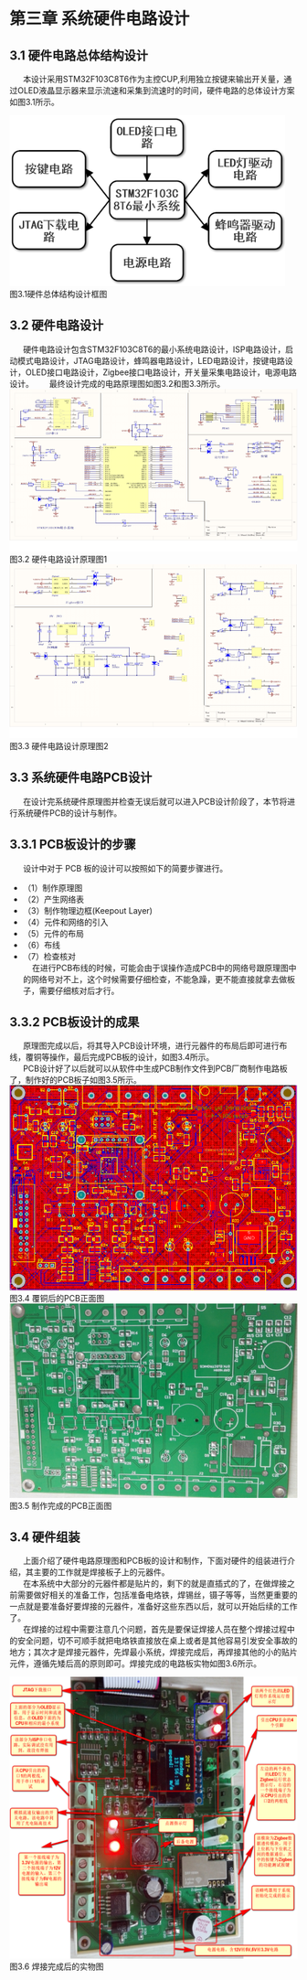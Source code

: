 # **第三章 系统硬件电路设计**

## 3.1 硬件电路总体结构设计

      本设计采用STM32F103C8T6作为主控CUP,利用独立按键来输出开关量，通过OLED液晶显示器来显示流速和采集到流速时的时间，硬件电路的总体设计方案如图3.1所示。 

![](/assets/硬件总体结构设计框图.png)  
图3.1硬件总体结构设计框图

## 3.2 硬件电路设计

      硬件电路设计包含STM32F103C8T6的最小系统电路设计，ISP电路设计，启动模式电路设计，JTAG电路设计，蜂鸣器电路设计，LED电路设计，按键电路设计，OLED接口电路设计，Zigbee接口电路设计，开关量采集电路设计，电源电路设计。 
      最终设计完成的电路原理图如图3.2和图3.3所示。 
![](/assets/硬件电路设计原理图1.png)  
图3.2 硬件电路设计原理图1  
![](/assets/硬件电路设计原理图2.png) 
图3.3 硬件电路设计原理图2

## 3.3 系统硬件电路PCB设计

      在设计完系统硬件原理图并检查无误后就可以进入PCB设计阶段了，本节将进行系统硬件PCB的设计与制作。

## 3.3.1 PCB板设计的步骤

      设计中对于 PCB 板的设计可以按照如下的简要步骤进行。

* （1）制作原理图        
* （2）产生网络表         
* （3）制作物理边框\(Keepout Layer\)       
* （4）元件和网络的引入       
* （5）元件的布局        
* （6）布线        
* （7）检查核对       
        在进行PCB布线的时候，可能会由于误操作造成PCB中的网络号跟原理图中的网络号对不上，这个时候需要仔细检查，不能急躁，更不能直接就拿去做板子，需要仔细核对后才行。

## 3.3.2 PCB板设计的成果

      原理图完成以后，将其导入PCB设计环境，进行元器件的布局后即可进行布线，覆铜等操作，最后完成PCB板的设计，如图3.4所示。  
      PCB设计好了以后就可以从软件中生成PCB制作文件到PCB厂商制作电路板了，制作好的PCB板子如图3.5所示。  
![](/assets/覆铜后的PCB正面图.png)  
图3.4 覆铜后的PCB正面图  
![](/assets/制作完成的PCB正面图.png)  
图3.5 制作完成的PCB正面图

## 3.4 硬件组装

      上面介绍了硬件电路原理图和PCB板的设计和制作，下面对硬件的组装进行介绍，其主要的工作就是焊接板子上的元器件。  
      在本系统中大部分的元器件都是贴片的，剩下的就是直插式的了，在做焊接之前需要做好相关的准备工作，包括准备电烙铁，焊锡丝，镊子等等，当然更重要的一点就是要准备好要焊接的元器件，准备好这些东西以后，就可以开始后续的工作了。  
      在焊接的过程中需要注意几个问题，首先是要保证焊接人员在整个焊接过程中的安全问题，切不可顺手就把电烙铁直接放在桌上或者是其他容易引发安全事故的地方；其次才是焊接元器件，先焊最小系统，焊接完成后，再焊接其他的小的贴片元件，遵循先矮后高的原则即可。焊接完成的电路板实物如图3.6所示。


![](/assets/焊接完成后的实物图.png)  
图3.6 焊接完成后的实物图

